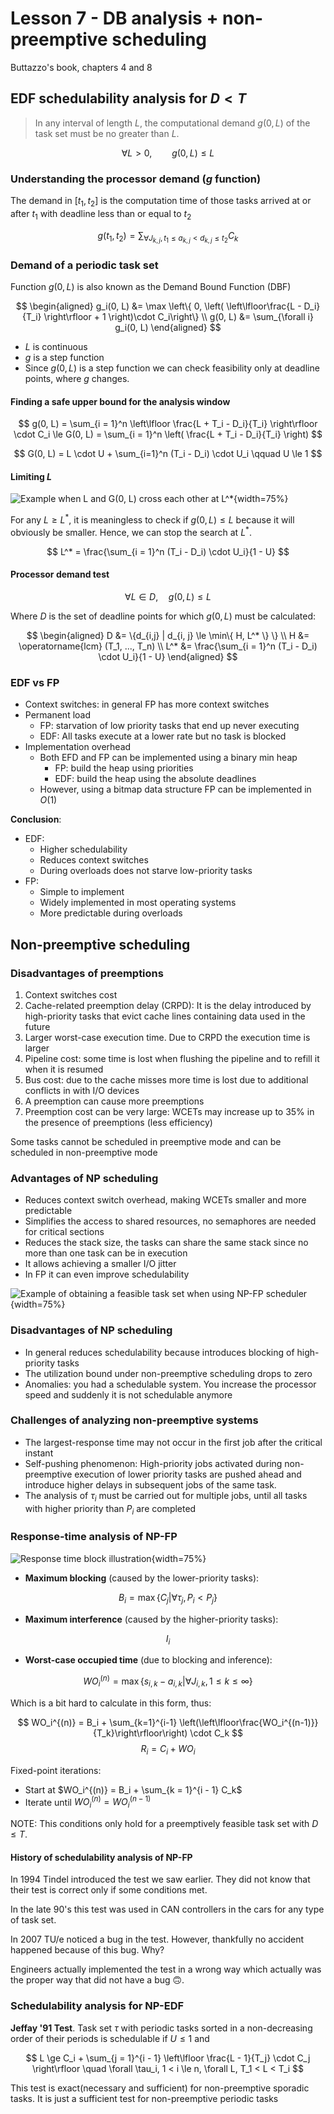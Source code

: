 # Lesson 7 - DB analysis + non-preemptive scheduling

Buttazzo's book, chapters 4 and 8

## EDF schedulability analysis for $D <T$

> In any interval of length $L$, the computational demand $g(0, L)$ of the task set must be no greater than $L$.

$$
\forall L > 0, \qquad g(0, L) \le L
$$

### Understanding the processor demand ($g$ function)

The demand in $[t_1, t_2]$ is the computation time of those tasks arrived at or after $t_1$ with deadline less than or equal to $t_2$

$$
g(t_1, t_2) = \sum_{\forall J_{k,j}, t_1 \le a_{k, j} < d_{k,j} \le t_2} C_k
$$

### Demand of a periodic task set

Function $g(0, L)$ is also known as the Demand Bound Function (DBF)

$$
\begin{aligned}
g_i(0, L) &= \max \left\{ 0, \left( 
    \left\lfloor\frac{L - D_i}{T_i} \right\rfloor 
    + 1 \right)\cdot C_i\right\} \\
g(0, L) &= \sum_{\forall i} g_i(0, L)
\end{aligned}
$$

- $L$ is continuous
- $g$ is a step function
- Since $g(0, L)$ is a step function we can check feasibility only at deadline points, where $g$ changes.

#### Finding a safe upper bound for the analysis window

$$
g(0, L) = \sum_{i = 1}^n 
    \left\lfloor \frac{L + T_i - D_i}{T_i} \right\rfloor \cdot C_i \le
G(0, L) = \sum_{i = 1}^n
    \left( \frac{L + T_i - D_i}{T_i} \right)
$$


$$
G(0, L) = L \cdot U + \sum_{i=1}^n (T_i - D_i) \cdot U_i \qquad U \le 1
$$

#### Limiting $L$

![Example when $L$ and $G(0, L)$ cross each other at $L^*$](images/07/L_bound.png){width=75%}


For any $L \ge L^*$, it is meaningless to check if $g(0, L) \le L$ because it will obviously be smaller. Hence, we can stop the search at $L^*$.

$$
L^* = \frac{\sum_{i = 1}^n (T_i - D_i) \cdot U_i}{1 - U}
$$

#### Processor demand test

$$
\forall L \in D, \quad g(0, L) \le L
$$

Where $D$ is the set of deadline points for which $g(0, L)$ must be calculated:

$$
\begin{aligned}
    D &= \{d_{i,j} | d_{i, j} \le \min\{ H, L^* \} \} \\
    H &= \operatorname{lcm} (T_1, ..., T_n) \\
    L^* &= \frac{\sum_{i = 1}^n (T_i - D_i) \cdot U_i}{1 - U}
\end{aligned}
$$


### EDF vs FP

- Context switches: in general FP has more context switches
- Permanent load
  - FP: starvation of low priority tasks that end up never executing
  - EDF: All tasks execute at a lower rate but no task is blocked
- Implementation overhead
  - Both EFD and FP can be implemented using a binary min heap
    - FP: build the heap using priorities
    - EDF: build the heap using the absolute deadlines
  - However, using a bitmap data structure FP can be implemented in $O(1)$

**Conclusion**:

- EDF:
  - Higher schedulability
  - Reduces context switches
  - During overloads does not starve low-priority tasks
- FP:
  - Simple to implement
  - Widely implemented in most operating systems
  - More predictable during overloads

## Non-preemptive scheduling


### Disadvantages of preemptions

1. Context switches cost
2. Cache-related preemption delay (CRPD): It is the delay introduced by high-priority tasks that evict cache lines containing data used in the future
3. Larger worst-case execution time. Due to CRPD the execution time is larger
4. Pipeline cost: some time is lost when flushing the pipeline and to refill it when it is resumed
5. Bus cost: due to the cache misses more time is lost due to additional conflicts in with I/O devices
6. A preemption can cause more preemptions
7. Preemption cost can be very large: WCETs may increase up to 35% in the presence of preemptions (less efficiency)

Some tasks cannot be scheduled in preemptive mode and can be scheduled in non-preemptive mode

### Advantages of NP scheduling

- Reduces context switch overhead, making WCETs smaller and more predictable
- Simplifies the access to shared resources, no semaphores are needed for critical sections
- Reduces the stack size, the tasks can share the same stack since no more than one task can be in execution
- It allows achieving a smaller I/O jitter
- In FP it can even improve schedulability

![Example of obtaining a feasible task set when using NP-FP scheduler](images/07/NP_schedulability.png){width=75%}


### Disadvantages of NP scheduling

- In general reduces schedulability because introduces blocking of high-priority tasks
- The utilization bound under non-preemptive scheduling drops to zero
- Anomalies: you had a schedulable system. You increase the processor speed and suddenly it is not schedulable anymore

### Challenges of analyzing non-preemptive systems

- The largest-response time may not occur in the first job after the critical instant
- Self-pushing phenomenon: High-priority jobs activated during non-preemptive execution of lower priority tasks are pushed ahead and introduce higher delays in subsequent jobs of the same task.
- The analysis of $\tau_i$ must be carried out for multiple jobs, until all tasks with higher priority than $P_i$ are completed

### Response-time analysis of NP-FP

![Response time block illustration](images/07/response_time.png){width=75%}

- **Maximum blocking** (caused by the lower-priority tasks): 

$$B_i = \max\left\{C_j | \forall \tau_j, P_i < P_j \right\}$$

- **Maximum interference** (caused by the higher-priority tasks):

$$
I_i
$$

- **Worst-case occupied time** (due to blocking and inference):

$$
WO_i^{(n)} = \max\{ s_{i,k} - a_{i, k} | \forall J_{i, k}, 1 \le k \le \infty \}
$$

Which is a bit hard to calculate in this form, thus:


$$
WO_i^{(n)} = B_i + \sum_{k=1}^{i-1} \left(\left\lfloor\frac{WO_i^{(n-1)}}{T_k}\right\rfloor\right) \cdot C_k
$$
$$
R_i = C_i + WO_i
$$

Fixed-point iterations:

- Start at $WO_i^{(n)} = B_i + \sum_{k = 1}^{i - 1} C_k$
- Iterate until $WO_i^{(n)} = WO_i^{(n - 1)}$

NOTE: This conditions only hold for a preemptively feasible task set with $D \le T$.

#### History of schedulability analysis of NP-FP
In 1994 Tindel introduced the test we saw earlier. They did not know that their test is correct only if some conditions met.

In the late 90's this test was used in CAN controllers in the cars for any type of task set.

In 2007 TU/e noticed a bug in the test. However, thankfully no accident happened because of this bug. Why?

Engineers actually implemented the test in a wrong way which actually was the proper way that did not have a bug 🙃. 

### Schedulability analysis for NP-EDF

**Jeffay '91 Test**. Task set $\tau$ with periodic tasks sorted in a non-decreasing order of their periods is schedulable if $U \le 1$ and

$$
L \ge C_i + \sum_{j = 1}^{i - 1} 
    \left\lfloor \frac{L - 1}{T_j} \cdot C_j \right\rfloor
    \quad \forall \tau_i, 1 < i \le n, \forall L, T_1 < L < T_i
$$

This test is exact(necessary and sufficient) for non-preemptive sporadic tasks. It is just a sufficient test for non-preemptive periodic tasks



